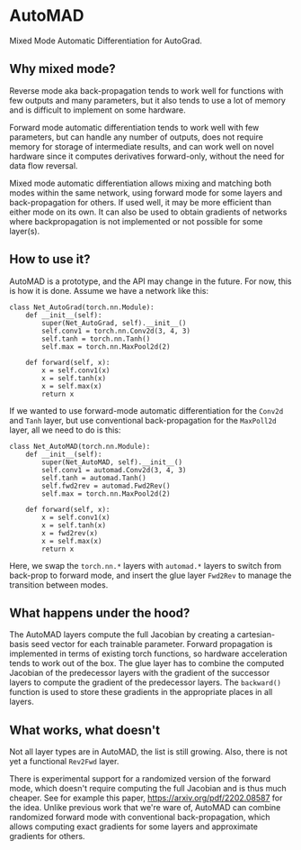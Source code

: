 # AutoMAD
Mixed Mode Automatic Differentiation for AutoGrad.

## Why mixed mode?
Reverse mode aka back-propagation tends to work well for functions with few outputs and many parameters, but it also tends to use a lot of memory and is difficult to implement on some hardware.

Forward mode automatic differentiation tends to work well with few parameters, but can handle any number of outputs, does not require memory for storage of intermediate results, and can work well on novel hardware since it computes derivatives forward-only, without the need for data flow reversal.

Mixed mode automatic differentiation allows mixing and matching both modes within the same network, using forward mode for some layers and back-propagation for others. If used well, it may be more efficient than either mode on its own. It can also be used to obtain gradients of networks where backpropagation is not implemented or not possible for some layer(s). 

## How to use it?
AutoMAD is a prototype, and the API may change in the future. For now, this is how it is done. Assume we have a network like this:
```
class Net_AutoGrad(torch.nn.Module):
    def __init__(self):
        super(Net_AutoGrad, self).__init__()
        self.conv1 = torch.nn.Conv2d(3, 4, 3)
        self.tanh = torch.nn.Tanh()
        self.max = torch.nn.MaxPool2d(2)

    def forward(self, x):
        x = self.conv1(x)
        x = self.tanh(x)
        x = self.max(x)
        return x
```
If we wanted to use forward-mode automatic differentiation for the `Conv2d` and `Tanh` layer, but use conventional back-propagation for the `MaxPoll2d` layer, all we need to do is this:
```
class Net_AutoMAD(torch.nn.Module):
    def __init__(self):
        super(Net_AutoMAD, self).__init__()
        self.conv1 = automad.Conv2d(3, 4, 3)
        self.tanh = automad.Tanh()
        self.fwd2rev = automad.Fwd2Rev()
        self.max = torch.nn.MaxPool2d(2)

    def forward(self, x):
        x = self.conv1(x)
        x = self.tanh(x)
        x = fwd2rev(x)
        x = self.max(x)
        return x
```
Here, we swap the `torch.nn.*` layers with `automad.*` layers to switch from back-prop to forward mode, and insert the glue layer `Fwd2Rev` to manage the transition between modes.

## What happens under the hood?
The AutoMAD layers compute the full Jacobian by creating a cartesian-basis seed vector for each trainable parameter. Forward propagation is implemented in terms of existing torch functions, so hardware acceleration tends to work out of the box. The glue layer has to combine the computed Jacobian of the predecessor layers with the gradient of the successor layers to compute the gradient of the predecessor layers. The `backward()` function is used to store these gradients in the appropriate places in all layers.


## What works, what doesn't
Not all layer types are in AutoMAD, the list is still growing. Also, there is not yet a functional `Rev2Fwd` layer.

There is experimental support for a randomized version of the forward mode, which doesn't require computing the full Jacobian and is thus much cheaper. See for example this paper, https://arxiv.org/pdf/2202.08587 for the idea. Unlike previous work that we're ware of, AutoMAD can combine randomized forward mode with conventional back-propagation, which allows computing exact gradients for some layers and approximate gradients for others.
